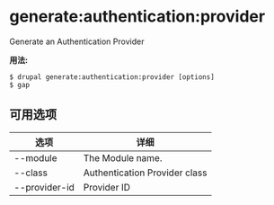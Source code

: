 # generate:authentication:provider
Generate an Authentication Provider

**用法:**
```
$ drupal generate:authentication:provider [options]
$ gap  
```

## 可用选项
选项 | 详细
-------|-------------
--module | The Module name.
--class | Authentication Provider class
--provider-id | Provider ID
